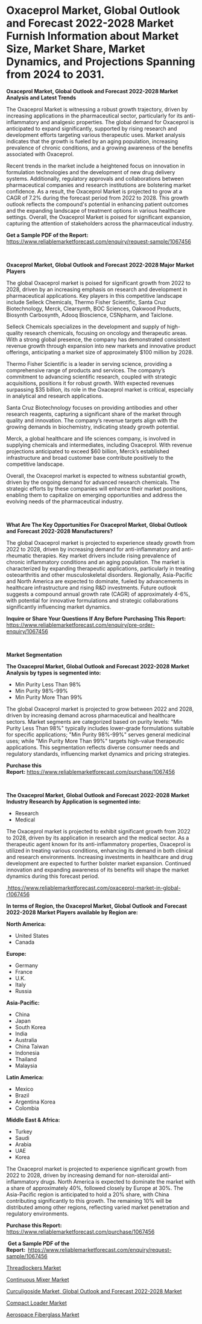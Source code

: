 <p><h1>Oxaceprol Market, Global Outlook and Forecast 2022-2028 Market Furnish Information about Market Size, Market Share, Market Dynamics, and Projections Spanning from 2024 to 2031.</h1></p><p><strong>Oxaceprol Market, Global Outlook and Forecast 2022-2028 Market Analysis and Latest Trends</strong></p>
<p><p>The Oxaceprol Market is witnessing a robust growth trajectory, driven by increasing applications in the pharmaceutical sector, particularly for its anti-inflammatory and analgesic properties. The global demand for Oxaceprol is anticipated to expand significantly, supported by rising research and development efforts targeting various therapeutic uses. Market analysis indicates that the growth is fueled by an aging population, increasing prevalence of chronic conditions, and a growing awareness of the benefits associated with Oxaceprol.</p><p>Recent trends in the market include a heightened focus on innovation in formulation technologies and the development of new drug delivery systems. Additionally, regulatory approvals and collaborations between pharmaceutical companies and research institutions are bolstering market confidence. As a result, the Oxaceprol Market is projected to grow at a CAGR of 7.2% during the forecast period from 2022 to 2028. This growth outlook reflects the compound's potential in enhancing patient outcomes and the expanding landscape of treatment options in various healthcare settings. Overall, the Oxaceprol Market is poised for significant expansion, capturing the attention of stakeholders across the pharmaceutical industry.</p></p>
<p><strong>Get a Sample PDF of the Report:&nbsp;</strong> <a href="https://www.reliablemarketforecast.com/enquiry/request-sample/1067456">https://www.reliablemarketforecast.com/enquiry/request-sample/1067456</a></p>
<p>&nbsp;</p>
<p><strong>Oxaceprol Market, Global Outlook and Forecast 2022-2028 Major Market Players</strong></p>
<p><p>The global Oxaceprol market is poised for significant growth from 2022 to 2028, driven by an increasing emphasis on research and development in pharmaceutical applications. Key players in this competitive landscape include Selleck Chemicals, Thermo Fisher Scientific, Santa Cruz Biotechnology, Merck, Clearsynth, BOC Sciences, Oakwood Products, Biosynth Carbosynth, Adooq Bioscience, CSNpharm, and Taiclone.</p><p>Selleck Chemicals specializes in the development and supply of high-quality research chemicals, focusing on oncology and therapeutic areas. With a strong global presence, the company has demonstrated consistent revenue growth through expansion into new markets and innovative product offerings, anticipating a market size of approximately $100 million by 2028.</p><p>Thermo Fisher Scientific is a leader in serving science, providing a comprehensive range of products and services. The company’s commitment to advancing scientific research, coupled with strategic acquisitions, positions it for robust growth. With expected revenues surpassing $35 billion, its role in the Oxaceprol market is critical, especially in analytical and research applications.</p><p>Santa Cruz Biotechnology focuses on providing antibodies and other research reagents, capturing a significant share of the market through quality and innovation. The company’s revenue targets align with the growing demands in biochemistry, indicating steady growth potential.</p><p>Merck, a global healthcare and life sciences company, is involved in supplying chemicals and intermediates, including Oxaceprol. With revenue projections anticipated to exceed $60 billion, Merck’s established infrastructure and broad customer base contribute positively to the competitive landscape.</p><p>Overall, the Oxaceprol market is expected to witness substantial growth, driven by the ongoing demand for advanced research chemicals. The strategic efforts by these companies will enhance their market positions, enabling them to capitalize on emerging opportunities and address the evolving needs of the pharmaceutical industry.</p></p>
<p>&nbsp;</p>
<p><strong>What Are The Key Opportunities For Oxaceprol Market, Global Outlook and Forecast 2022-2028 Manufacturers?</strong></p>
<p><p>The global Oxaceprol market is projected to experience steady growth from 2022 to 2028, driven by increasing demand for anti-inflammatory and anti-rheumatic therapies. Key market drivers include rising prevalence of chronic inflammatory conditions and an aging population. The market is characterized by expanding therapeutic applications, particularly in treating osteoarthritis and other musculoskeletal disorders. Regionally, Asia-Pacific and North America are expected to dominate, fueled by advancements in healthcare infrastructure and rising R&D investments. Future outlook suggests a compound annual growth rate (CAGR) of approximately 4-6%, with potential for innovative formulations and strategic collaborations significantly influencing market dynamics.</p></p>
<p><strong>Inquire or Share Your Questions If Any Before Purchasing This Report:</strong> <a href="https://www.reliablemarketforecast.com/enquiry/pre-order-enquiry/1067456">https://www.reliablemarketforecast.com/enquiry/pre-order-enquiry/1067456</a></p>
<p>&nbsp;</p>
<p><strong>Market Segmentation</strong></p>
<p><strong>The Oxaceprol Market, Global Outlook and Forecast 2022-2028 Market Analysis by types is segmented into:</strong></p>
<p><ul><li>Min Purity Less Than 98%</li><li>Min Purity 98%-99%</li><li>Min Purity More Than 99%</li></ul></p>
<p><p>The global Oxaceprol market is projected to grow between 2022 and 2028, driven by increasing demand across pharmaceutical and healthcare sectors. Market segments are categorized based on purity levels: "Min Purity Less Than 98%" typically includes lower-grade formulations suitable for specific applications; "Min Purity 98%-99%" serves general medicinal uses; while "Min Purity More Than 99%" targets high-value therapeutic applications. This segmentation reflects diverse consumer needs and regulatory standards, influencing market dynamics and pricing strategies.</p></p>
<p><strong>Purchase this Report:&nbsp;</strong><a href="https://www.reliablemarketforecast.com/purchase/1067456">https://www.reliablemarketforecast.com/purchase/1067456</a></p>
<p>&nbsp;</p>
<p><strong>The Oxaceprol Market, Global Outlook and Forecast 2022-2028 Market Industry Research by Application is segmented into:</strong></p>
<p><ul><li>Research</li><li>Medical</li></ul></p>
<p><p>The Oxaceprol market is projected to exhibit significant growth from 2022 to 2028, driven by its application in research and the medical sector. As a therapeutic agent known for its anti-inflammatory properties, Oxaceprol is utilized in treating various conditions, enhancing its demand in both clinical and research environments. Increasing investments in healthcare and drug development are expected to further bolster market expansion. Continued innovation and expanding awareness of its benefits will shape the market dynamics during this forecast period.</p></p>
<p><a href="https://www.reliablemarketforecast.com/oxaceprol-market-in-global-r1067456">&nbsp;https://www.reliablemarketforecast.com/oxaceprol-market-in-global-r1067456</a></p>
<p><strong>In terms of Region, the Oxaceprol Market, Global Outlook and Forecast 2022-2028 Market Players available by Region are:</strong></p>
<p>
    <p> <strong> North America: </strong>
        <ul>
            <li>United States</li>
            <li>Canada</li>
        </ul>
        </p> 
    <p> <strong> Europe: </strong>
        <ul>
            <li>Germany</li>
            <li>France</li>
            <li>U.K.</li>
            <li>Italy</li>
            <li>Russia</li>
        </ul>
        </p> 
    <p> <strong> Asia-Pacific: </strong>
        <ul>
            <li>China</li>
            <li>Japan</li>
            <li>South Korea</li>
            <li>India</li>
            <li>Australia</li>
            <li>China Taiwan</li>
            <li>Indonesia</li>
            <li>Thailand</li>
            <li>Malaysia</li>
        </ul>
        </p> 
    <p> <strong> Latin America: </strong>
        <ul>
            <li>Mexico</li>
            <li>Brazil</li>
            <li>Argentina Korea</li>
            <li>Colombia</li>
        </ul>
        </p> 
    <p> <strong> Middle East & Africa: </strong>
        <ul>
            <li>Turkey</li>
            <li>Saudi</li>
            <li>Arabia</li>
            <li>UAE</li>
            <li>Korea</li>
        </ul>
    </p>
    </p>
<p><p>The Oxaceprol market is projected to experience significant growth from 2022 to 2028, driven by increasing demand for non-steroidal anti-inflammatory drugs. North America is expected to dominate the market with a share of approximately 40%, followed closely by Europe at 30%. The Asia-Pacific region is anticipated to hold a 20% share, with China contributing significantly to this growth. The remaining 10% will be distributed among other regions, reflecting varied market penetration and regulatory environments.</p></p>
<p><strong>Purchase this Report: </strong><a href="https://www.reliablemarketforecast.com/purchase/1067456">https://www.reliablemarketforecast.com/purchase/1067456</a></p>
<p>&nbsp;<strong>Get a Sample PDF of the Report:&nbsp;&nbsp;</strong><a href="https://www.reliablemarketforecast.com/enquiry/request-sample/1067456">https://www.reliablemarketforecast.com/enquiry/request-sample/1067456</a></p>
<p><strong></strong></p>
<p><p><a href="https://www.linkedin.com/pulse/global-threadlockers-market-opportunities-challenges2024-2031-kzl6f?trackingId=4u8nk1b0RACZSn1Nd544qg%3D%3D">Threadlockers Market</a></p><p><a href="https://medium.com/@lynnullrich1993/the-continuous-mixer-market-is-experiencing-higher-than-anticipated-demand-compared-to-7978e86cfcb9">Continuous Mixer Market</a></p><p><a href="https://github.com/NorbertYates/Market-Research-Report-List-7/blob/main/curculigoside-market-global-outlook-and-forecast-2022-2028-market.md">Curculigoside Market, Global Outlook and Forecast 2022-2028 Market</a></p><p><a href="https://medium.com/@lynnullrich1993/the-global-compact-loader-market-is-projected-to-experience-an-annual-growth-rate-of-8-1-5812a2179490">Compact Loader Market</a></p><p><a href="https://issuu.com/reportprime-2/docs/aerospace-fiberglass-market-size-20_2b26b7826e1041">Aerospace Fiberglass Market</a></p></p>